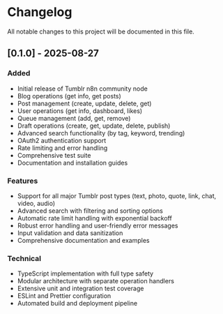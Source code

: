 # Changelog

All notable changes to this project will be documented in this file.

## [0.1.0] - 2025-08-27

### Added
- Initial release of Tumblr n8n community node
- Blog operations (get info, get posts)
- Post management (create, update, delete, get)
- User operations (get info, dashboard, likes)
- Queue management (add, get, remove)
- Draft operations (create, get, update, delete, publish)
- Advanced search functionality (by tag, keyword, trending)
- OAuth2 authentication support
- Rate limiting and error handling
- Comprehensive test suite
- Documentation and installation guides

### Features
- Support for all major Tumblr post types (text, photo, quote, link, chat, video, audio)
- Advanced search with filtering and sorting options
- Automatic rate limit handling with exponential backoff
- Robust error handling and user-friendly error messages
- Input validation and data sanitization
- Comprehensive documentation and examples

### Technical
- TypeScript implementation with full type safety
- Modular architecture with separate operation handlers
- Extensive unit and integration test coverage
- ESLint and Prettier configuration
- Automated build and deployment pipeline
